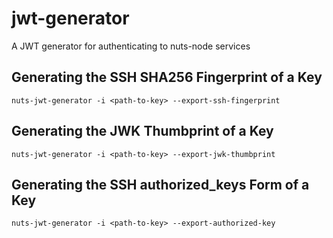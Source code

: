 # jwt-generator
A JWT generator for authenticating to nuts-node services

## Generating the SSH SHA256 Fingerprint of a Key
```
nuts-jwt-generator -i <path-to-key> --export-ssh-fingerprint
```

## Generating the JWK Thumbprint of a Key
```
nuts-jwt-generator -i <path-to-key> --export-jwk-thumbprint
```

## Generating the SSH authorized_keys Form of a Key
```
nuts-jwt-generator -i <path-to-key> --export-authorized-key
```
